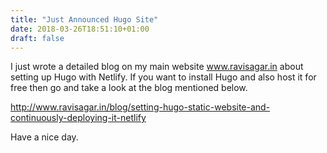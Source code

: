 ```yaml
---
title: "Just Announced Hugo Site"
date: 2018-03-26T18:51:10+01:00
draft: false
---
```

I just wrote a detailed blog on my main website www.ravisagar.in about setting up Hugo with Netlify. If you want to install Hugo and also host it for free then go and take a look at the blog mentioned below.

http://www.ravisagar.in/blog/setting-hugo-static-website-and-continuously-deploying-it-netlify

Have a nice day.
